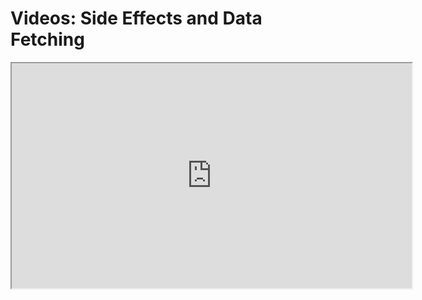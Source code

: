 # Videos: Side Effects and Data Fetching

<iframe src="https://scrimba.com/scrim/c6ay7dt9?pl=pn93eAw" width="640" height="360" allowfullscreen="allowfullscreen" allow="autoplay; fullscreen; picture-in-picture"></iframe>
